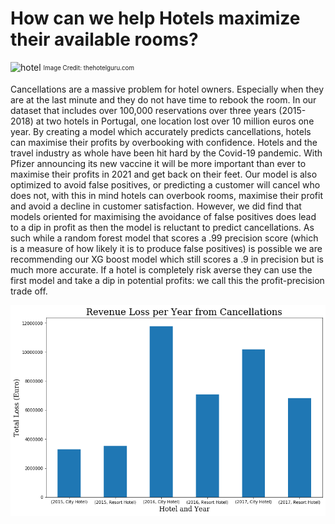 # How can we help Hotels maximize their available rooms?
![hotel](https://www.thehotelguru.com/_images/f0/30/f030e43b7ede4f4bc74c7332ae2d3711/portugal-s1180x560.jpg)
<sub><sup>Image Credit: thehotelguru.com</sup></sub>


Cancellations are a massive problem for hotel owners. Especially when they are at the last minute and they do not have time to rebook the room. In our dataset that includes over 100,000 reservations over three years (2015-2018) at two hotels in Portugal, one location lost over 10 million euros one year. By creating a model which accurately predicts cancellations, hotels can maximise their profits by overbooking with confidence. Hotels and the travel industry as whole have been hit hard by the Covid-19 pandemic. With Pfizer announcing its new vaccine it will be more important than ever to maximise their profits in 2021 and get back on their feet. Our model is also optimized to avoid false positives, or predicting a customer will cancel who does not, with this in mind hotels can overbook rooms, maximise their profit and avoid a decline in customer satisfaction. However, we did find that models oriented for maximising the avoidance of false positives does lead to a dip in profit as then the model is reluctant to predict cancellations. As such while a random forest model that scores a .99 precision score (which is a measure of how likely it is to produce false positives) is possible we are recommending our XG boost model which still scores a .9 in precision but is much more accurate. If a hotel is completely risk averse they can use the first model and take a dip in potential profits: we call this the profit-precision trade off. 


![Revenue Loss](https://github.com/acoco10/Hotel-Cancellation-Model/blob/main/images/Revenue_Loss_per_Year.png)

